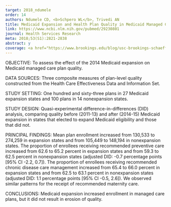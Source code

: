 ```yaml
---
target: 2018_ndumele
order: 14
authors: Ndumele CD, <b>Schpero WL</b>, Trivedi AN
title: Medicaid Expansion and Health Plan Quality in Medicaid Managed Care
link: https://www.ncbi.nlm.nih.gov/pubmed/29230801
journal: Health Services Research
meta: 2018;53(S1):2821-2838
abstract: y
coverage: <a href="https://www.brookings.edu/blog/usc-brookings-schaeffer-on-health-policy/2018/08/09/the-essential-scan-top-findings-in-health-policy-research-44/" target="_blank">Brookings</a>
---
```

OBJECTIVE: To assess the effect of the 2014 Medicaid expansion on Medicaid managed care plan quality.

DATA SOURCES: Three composite measures of plan-level quality constructed from the Health Care Effectiveness Data and Information Set.

STUDY SETTING: One hundred and sixty-three plans in 27 Medicaid expansion states and 100 plans in 14 nonexpansion states.

STUDY DESIGN: Quasi-experimental difference-in-differences (DID) analysis, comparing quality before (2011-13) and after (2014-15) Medicaid expansion in states that elected to expand Medicaid eligibility and those that did not.

PRINCIPAL FINDINGS: Mean plan enrollment increased from 130,533 to 274,259 in expansion states and from 105,449 to 148,194 in nonexpansion states. The proportion of enrollees receiving recommended preventive care increased from 62.6 to 65.2 percent in expansion states and from 59.3 to 62.5 percent in nonexpansion states (adjusted DID: -0.7 percentage points [95% CI -2.2, 0.7]). The proportion of enrollees receiving recommended chronic disease care management increased from 65.4 to 66.0 percent in expansion states and from 62.5 to 63.1 percent in nonexpansion states (adjusted DID: 1.1 percentage points [95% CI -0.5, 2.6]). We observed similar patterns for the receipt of recommended maternity care.

CONCLUSIONS: Medicaid expansion increased enrollment in managed care plans, but it did not result in erosion of quality.